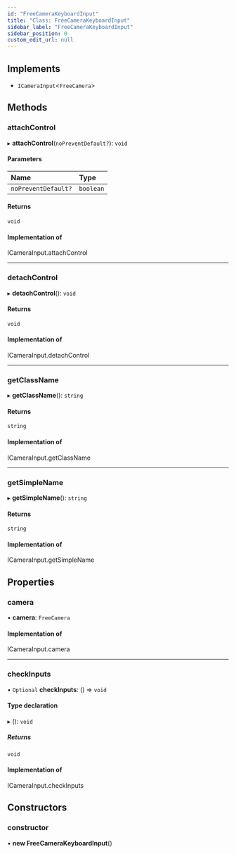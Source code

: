 ```yaml
---
id: "FreeCameraKeyboardInput"
title: "Class: FreeCameraKeyboardInput"
sidebar_label: "FreeCameraKeyboardInput"
sidebar_position: 0
custom_edit_url: null
---
```


## Implements

- `ICameraInput`<`FreeCamera`\>

## Methods

### attachControl

▸ **attachControl**(`noPreventDefault?`): `void`

#### Parameters

| Name | Type |
| :------ | :------ |
| `noPreventDefault?` | `boolean` |

#### Returns

`void`

#### Implementation of

ICameraInput.attachControl

___

### detachControl

▸ **detachControl**(): `void`

#### Returns

`void`

#### Implementation of

ICameraInput.detachControl

___

### getClassName

▸ **getClassName**(): `string`

#### Returns

`string`

#### Implementation of

ICameraInput.getClassName

___

### getSimpleName

▸ **getSimpleName**(): `string`

#### Returns

`string`

#### Implementation of

ICameraInput.getSimpleName

## Properties

### camera

• **camera**: `FreeCamera`

#### Implementation of

ICameraInput.camera

___

### checkInputs

• `Optional` **checkInputs**: () => `void`

#### Type declaration

▸ (): `void`

##### Returns

`void`

#### Implementation of

ICameraInput.checkInputs

## Constructors

### constructor

• **new FreeCameraKeyboardInput**()
